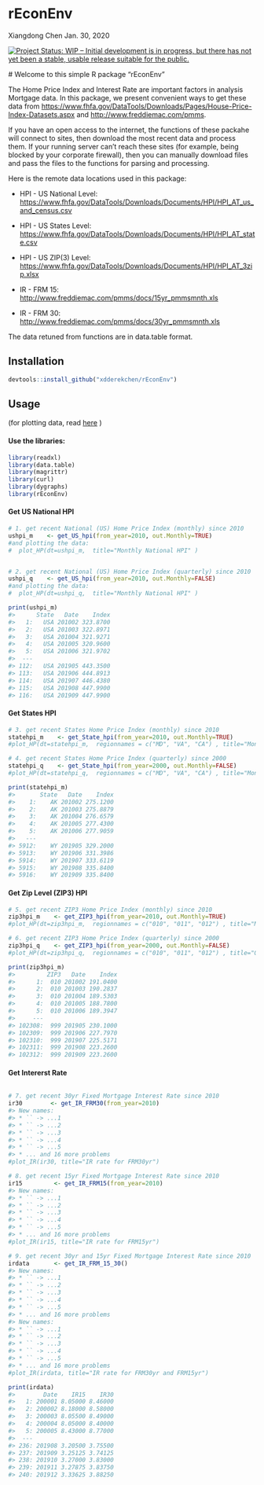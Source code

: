 rEconEnv
================
Xiangdong Chen
Jan. 30, 2020

<!-- README.md is generated from README.Rmd. Please edit that file -->

<!-- badges: start -->

[![Project Status: WIP – Initial development is in progress, but there
has not yet been a stable, usable release suitable for the
public.](https://www.repostatus.org/badges/latest/wip.svg)](https://www.repostatus.org/#wip)
<!-- badges: end -->  # Welcome to this simple R package “rEconEnv”

The Home Price Index and Interest Rate are important factors in analysis
Mortgage data. In this package, we present convenient ways to get these
data from
<https://www.fhfa.gov/DataTools/Downloads/Pages/House-Price-Index-Datasets.aspx>
and <http://www.freddiemac.com/pmms>.

If you have an open access to the internet, the functions of these
packahe will connect to sites, then download the most recent data and
process them. If your running server can’t reach these sites (for
example, being blocked by your corporate firewall), then you can
manually download files and pass the files to the functions for parsing
and processing.

Here is the remote data locations used in this package:

  - HPI - US National Level:
    <https://www.fhfa.gov/DataTools/Downloads/Documents/HPI/HPI_AT_us_and_census.csv>

  - HPI - US States Level:
    <https://www.fhfa.gov/DataTools/Downloads/Documents/HPI/HPI_AT_state.csv>

  - HPI - US ZIP(3) Level:
    <https://www.fhfa.gov/DataTools/Downloads/Documents/HPI/HPI_AT_3zip.xlsx>

  - IR - FRM 15: <http://www.freddiemac.com/pmms/docs/15yr_pmmsmnth.xls>

  - IR - FRM 30: <http://www.freddiemac.com/pmms/docs/30yr_pmmsmnth.xls>

The data retuned from functions are in data.table format.

## Installation

``` r
devtools::install_github("xdderekchen/rEconEnv")
```

## Usage

(for plotting data, read
[here](https://xdderekchen.github.io/rEconEnv/Examples.html) )

#### Use the libraries:

``` r
library(readxl)
library(data.table)
library(magrittr)
library(curl)
library(dygraphs)
library(rEconEnv)
```

#### Get US National HPI

``` r
# 1. get recent National (US) Home Price Index (monthly) since 2010
ushpi_m    <- get_US_hpi(from_year=2010, out.Monthly=TRUE)
#and plotting the data:
#  plot_HP(dt=ushpi_m,  title="Monthly National HPI" )


# 2. get recent National (US) Home Price Index (quarterly) since 2010
ushpi_q    <- get_US_hpi(from_year=2010, out.Monthly=FALSE)
#and plotting the data:
#  plot_HP(dt=ushpi_q,  title="Monthly National HPI" )

print(ushpi_m)
#>      State   Date    Index
#>   1:   USA 201002 323.8700
#>   2:   USA 201003 322.8971
#>   3:   USA 201004 321.9271
#>   4:   USA 201005 320.9600
#>   5:   USA 201006 321.9702
#>  ---                      
#> 112:   USA 201905 443.3500
#> 113:   USA 201906 444.8913
#> 114:   USA 201907 446.4380
#> 115:   USA 201908 447.9900
#> 116:   USA 201909 447.9900
```

#### Get States HPI

``` r
# 3. get recent States Home Price Index (monthly) since 2010
statehpi_m    <- get_State_hpi(from_year=2010, out.Monthly=TRUE)
#plot_HP(dt=statehpi_m,  regionnames = c("MD", "VA", "CA") , title="Monthly HPI for selected states")

# 4. get recent States Home Price Index (quarterly) since 2000
statehpi_q    <- get_State_hpi(from_year=2000, out.Monthly=FALSE)
#plot_HP(dt=statehpi_q,  regionnames = c("MD", "VA", "CA") , title="Monthly HPI for selected states")

print(statehpi_m)
#>       State   Date    Index
#>    1:    AK 201002 275.1200
#>    2:    AK 201003 275.8879
#>    3:    AK 201004 276.6579
#>    4:    AK 201005 277.4300
#>    5:    AK 201006 277.9059
#>   ---                      
#> 5912:    WY 201905 329.2000
#> 5913:    WY 201906 331.3986
#> 5914:    WY 201907 333.6119
#> 5915:    WY 201908 335.8400
#> 5916:    WY 201909 335.8400
```

#### Get Zip Level (ZIP3) HPI

``` r
# 5. get recent ZIP3 Home Price Index (monthly) since 2010
zip3hpi_m    <- get_ZIP3_hpi(from_year=2010, out.Monthly=TRUE)
#plot_HP(dt=zip3hpi_m,  regionnames = c("010", "011", "012") , title="Monthly HPI for selected zips")

# 6. get recent ZIP3 Home Price Index (quarterly) since 2000
zip3hpi_q    <- get_ZIP3_hpi(from_year=2000, out.Monthly=FALSE)
#plot_HP(dt=zip3hpi_q,  regionnames = c("010", "011", "012") , title="Quarterly HPI for selected zips")

print(zip3hpi_m)
#>         ZIP3   Date    Index
#>      1:  010 201002 191.0400
#>      2:  010 201003 190.2837
#>      3:  010 201004 189.5303
#>      4:  010 201005 188.7800
#>      5:  010 201006 189.3947
#>     ---                     
#> 102308:  999 201905 230.1000
#> 102309:  999 201906 227.7970
#> 102310:  999 201907 225.5171
#> 102311:  999 201908 223.2600
#> 102312:  999 201909 223.2600
```

#### Get Intererst Rate

``` r

# 7. get recent 30yr Fixed Mortgage Interest Rate since 2010
ir30        <- get_IR_FRM30(from_year=2010)
#> New names:
#> * `` -> ...1
#> * `` -> ...2
#> * `` -> ...3
#> * `` -> ...4
#> * `` -> ...5
#> * ... and 16 more problems
#plot_IR(ir30, title="IR rate for FRM30yr")

# 8. get recent 15yr Fixed Mortgage Interest Rate since 2010
ir15         <- get_IR_FRM15(from_year=2010)
#> New names:
#> * `` -> ...1
#> * `` -> ...2
#> * `` -> ...3
#> * `` -> ...4
#> * `` -> ...5
#> * ... and 16 more problems
#plot_IR(ir15, title="IR rate for FRM15yr")

# 9. get recent 30yr and 15yr Fixed Mortgage Interest Rate since 2010
irdata       <- get_IR_FRM_15_30()
#> New names:
#> * `` -> ...1
#> * `` -> ...2
#> * `` -> ...3
#> * `` -> ...4
#> * `` -> ...5
#> * ... and 16 more problems
#> New names:
#> * `` -> ...1
#> * `` -> ...2
#> * `` -> ...3
#> * `` -> ...4
#> * `` -> ...5
#> * ... and 16 more problems
#plot_IR(irdata, title="IR rate for FRM30yr and FRM15yr")

print(irdata)
#>        Date    IR15    IR30
#>   1: 200001 8.05000 8.46000
#>   2: 200002 8.18000 8.58000
#>   3: 200003 8.05500 8.49000
#>   4: 200004 8.05000 8.40000
#>   5: 200005 8.43000 8.77000
#>  ---                       
#> 236: 201908 3.20500 3.75500
#> 237: 201909 3.25125 3.74125
#> 238: 201910 3.27000 3.83000
#> 239: 201911 3.27875 3.83750
#> 240: 201912 3.33625 3.88250
```
